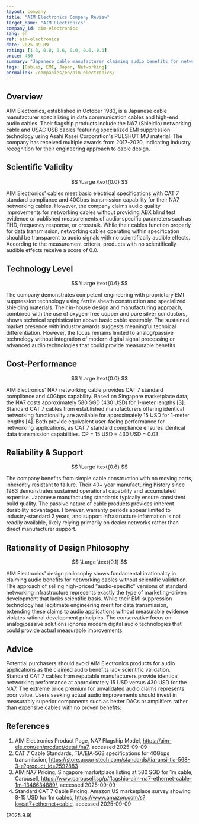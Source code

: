 ```yaml
---
layout: company
title: "AIM Electronics Company Review"
target_name: "AIM Electronics"
company_id: aim-electronics
lang: en
ref: aim-electronics
date: 2025-09-09
rating: [1.3, 0.0, 0.6, 0.0, 0.6, 0.1]
price: 430
summary: "Japanese cable manufacturer claiming audio benefits for networking cables without scientific validation, with significantly overpriced products compared to functionally equivalent alternatives"
tags: [Cables, EMI, Japan, Networking]
permalink: /companies/en/aim-electronics/
---
```

## Overview

AIM Electronics, established in October 1983, is a Japanese cable manufacturer specializing in data communication cables and high-end audio cables. Their flagship products include the NA7 (Shieldio) networking cable and USAC USB cables featuring specialized EMI suppression technology using Asahi Kasei Corporation's PULSHUT MU material. The company has received multiple awards from 2017-2020, indicating industry recognition for their engineering approach to cable design.

## Scientific Validity

$$ \Large \text{0.0} $$

AIM Electronics' cables meet basic electrical specifications with CAT 7 standard compliance and 40Gbps transmission capability for their NA7 networking cables. However, the company claims audio quality improvements for networking cables without providing ABX blind test evidence or published measurements of audio-specific parameters such as THD, frequency response, or crosstalk. While their cables function properly for data transmission, networking cables operating within specification should be transparent to audio signals with no scientifically audible effects. According to the measurement criteria, products with no scientifically audible effects receive a score of 0.0.

## Technology Level

$$ \Large \text{0.6} $$

The company demonstrates competent engineering with proprietary EMI suppression technology using ferrite sheath construction and specialized shielding materials. Their in-house design and manufacturing approach, combined with the use of oxygen-free copper and pure silver conductors, shows technical sophistication above basic cable assembly. The sustained market presence with industry awards suggests meaningful technical differentiation. However, the focus remains limited to analog/passive technology without integration of modern digital signal processing or advanced audio technologies that could provide measurable benefits.

## Cost-Performance

$$ \Large \text{0.0} $$

AIM Electronics' NA7 networking cable provides CAT 7 standard compliance and 40Gbps capability. Based on Singapore marketplace data, the NA7 costs approximately 580 SGD (430 USD) for 1-meter lengths [3]. Standard CAT 7 cables from established manufacturers offering identical networking functionality are available for approximately 15 USD for 1-meter lengths [4]. Both provide equivalent user-facing performance for networking applications, as CAT 7 standard compliance ensures identical data transmission capabilities. CP = 15 USD ÷ 430 USD = 0.03

## Reliability & Support

$$ \Large \text{0.6} $$

The company benefits from simple cable construction with no moving parts, inherently resistant to failure. Their 40+ year manufacturing history since 1983 demonstrates sustained operational capability and accumulated expertise. Japanese manufacturing standards typically ensure consistent build quality. The passive nature of cable products provides inherent durability advantages. However, warranty periods appear limited to industry-standard 2 years, and support infrastructure information is not readily available, likely relying primarily on dealer networks rather than direct manufacturer support.

## Rationality of Design Philosophy

$$ \Large \text{0.1} $$

AIM Electronics' design philosophy shows fundamental irrationality in claiming audio benefits for networking cables without scientific validation. The approach of selling high-priced "audio-specific" versions of standard networking infrastructure represents exactly the type of marketing-driven development that lacks scientific basis. While their EMI suppression technology has legitimate engineering merit for data transmission, extending these claims to audio applications without measurable evidence violates rational development principles. The conservative focus on analog/passive solutions ignores modern digital audio technologies that could provide actual measurable improvements.

## Advice

Potential purchasers should avoid AIM Electronics products for audio applications as the claimed audio benefits lack scientific validation. Standard CAT 7 cables from reputable manufacturers provide identical networking performance at approximately 15 USD versus 430 USD for the NA7. The extreme price premium for unvalidated audio claims represents poor value. Users seeking actual audio improvements should invest in measurably superior components such as better DACs or amplifiers rather than expensive cables with no proven benefits.

## References

1. AIM Electronics Product Page, NA7 Flagship Model, https://aim-ele.com/en/product/detail/na7, accessed 2025-09-09
2. CAT 7 Cable Standards, TIA/EIA-568 specifications for 40Gbps transmission, https://store.accuristech.com/standards/tia-ansi-tia-568-3-e?product_id=2592883
3. AIM NA7 Pricing, Singapore marketplace listing at 580 SGD for 1m cable, Carousell, https://www.carousell.sg/p/flagship-aim-na7-ethernet-cable-1m-1346634889/, accessed 2025-09-09
4. Standard CAT 7 Cable Pricing, Amazon US marketplace survey showing 8-15 USD for 1m cables, https://www.amazon.com/s?k=cat7+ethernet+cable, accessed 2025-09-09

(2025.9.9)